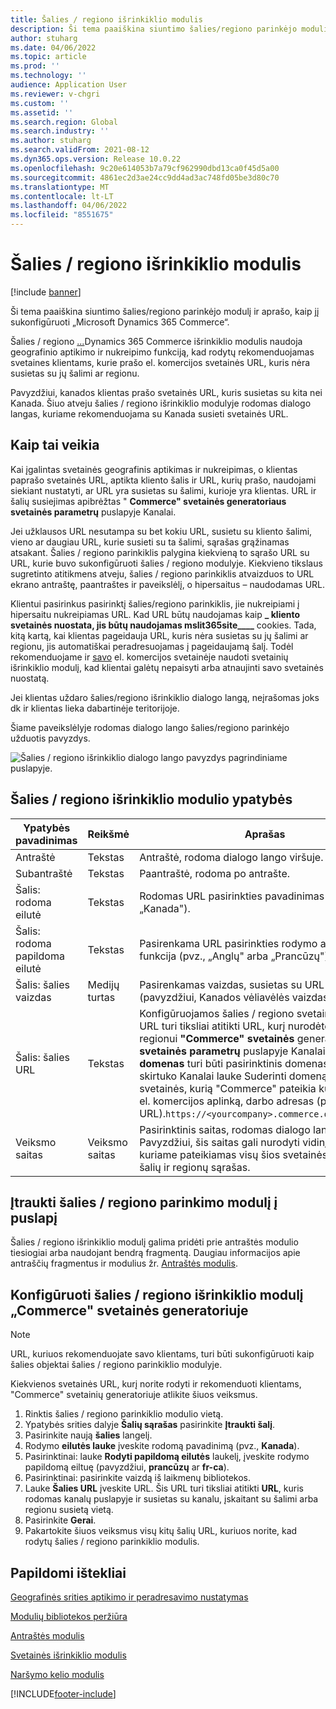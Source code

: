 ```yaml
---
title: Šalies / regiono išrinkiklio modulis
description: Ši tema paaiškina siuntimo šalies/regiono parinkėjo modulį ir aprašo, kaip jį sukonfigūruoti „Microsoft Dynamics 365 Commerce“.
author: stuharg
ms.date: 04/06/2022
ms.topic: article
ms.prod: ''
ms.technology: ''
audience: Application User
ms.reviewer: v-chgri
ms.custom: ''
ms.assetid: ''
ms.search.region: Global
ms.search.industry: ''
ms.author: stuharg
ms.search.validFrom: 2021-08-12
ms.dyn365.ops.version: Release 10.0.22
ms.openlocfilehash: 9c20e614053b7a79cf962990dbd13ca0f45d5a00
ms.sourcegitcommit: 4861ec2d3ae24cc9dd4ad3ac748fd05be3d80c70
ms.translationtype: MT
ms.contentlocale: lt-LT
ms.lasthandoff: 04/06/2022
ms.locfileid: "8551675"
---
```

# <a name="countryregion-picker-module"></a>Šalies / regiono išrinkiklio modulis

[!include [banner](includes/banner.md)]

Ši tema paaiškina siuntimo šalies/regiono parinkėjo modulį ir aprašo, kaip jį sukonfigūruoti „Microsoft Dynamics 365 Commerce“.

Šalies / regiono [...](geo-detection-redirection.md)Dynamics 365 Commerce išrinkiklio modulis naudoja geografinio aptikimo ir nukreipimo funkciją, kad rodytų rekomenduojamas svetaines klientams, kurie prašo el. komercijos svetainės URL, kuris nėra susietas su jų šalimi ar regionu.

Pavyzdžiui, kanados klientas prašo svetainės URL, kuris susietas su kita nei Kanada. Šiuo atveju šalies / regiono išrinkiklio modulyje rodomas dialogo langas, kuriame rekomenduojama su Kanada susieti svetainės URL. 

## <a name="how-it-works"></a>Kaip tai veikia

Kai įgalintas svetainės geografinis aptikimas ir nukreipimas, o klientas paprašo svetainės URL, aptikta kliento šalis ir URL, kurių prašo, naudojami siekiant nustatyti, ar URL yra susietas su šalimi, kurioje yra klientas. URL ir šalių susiejimas apibrėžtas " **Commerce" svetainės generatoriaus** **svetainės parametrų** puslapyje Kanalai. 

Jei užklausos URL nesutampa su bet kokiu URL, susietu su kliento šalimi, vieno ar daugiau URL, kurie susieti su ta šalimi, sąrašas grąžinamas atsakant. Šalies / regiono parinkiklis palygina kiekvieną to sąrašo URL su URL, kurie buvo sukonfigūruoti šalies / regiono modulyje. Kiekvieno tikslaus sugretinto atitikmens atveju, šalies / regiono parinkiklis atvaizduos to URL ekrano antraštę, paantraštes ir paveikslėlį, o hipersaitus – naudodamas URL.

Klientui pasirinkus pasirinktį šalies/regiono parinkiklis, jie nukreipiami į hipersaitu nukreipiamas URL. Kad URL būtų naudojamas kaip **\_ kliento svetainės nuostata, jis būtų naudojamas mslit365site\_\_\_\_** cookies. Tada, kitą kartą, kai klientas pageidauja URL, kuris nėra susietas su jų šalimi ar regionu, jis automatiškai peradresuojamas į pageidaujamą šalį. Todėl rekomenduojame ir [savo](site-selector.md) el. komercijos svetainėje naudoti svetainių išrinkiklio modulį, kad klientai galėtų nepaisyti arba atnaujinti savo svetainės nuostatą. 

Jei klientas uždaro šalies/regiono išrinkiklio dialogo langą, neįrašomas joks dk ir klientas lieka dabartinėje teritorijoje. 

Šiame paveikslėlyje rodomas dialogo lango šalies/regiono parinkėjo užduotis pavyzdys.

![Šalies / regiono išrinkiklio dialogo lango pavyzdys pagrindiniame puslapyje.](./media/Geo_country-region-module-insitu.png)

## <a name="countryregion-picker-module-properties"></a>Šalies / regiono išrinkiklio modulio ypatybės

| Ypatybės pavadinimas              | Reikšmė       | Aprašas                                                  |
| -------------------------- | ----------- | ------------------------------------------------------------ |
| Antraštė                    | Tekstas        | Antraštė, rodoma dialogo lango viršuje.       |
| Subantraštė                 | Tekstas        | Paantraštė, rodoma po antrašte.               |
| Šalis: rodoma eilutė    | Tekstas        | Rodomas URL pasirinkties pavadinimas (pvz., „Kanada").   |
| Šalis: rodoma papildoma eilutė | Tekstas        | Pasirenkama URL pasirinkties rodymo antrinė funkcija (pvz., „Anglų" arba „Prancūzų"). |
| Šalis: šalies vaizdas     | Medijų turtas | Pasirenkamas vaizdas, susietas su URL pasirinktimi (pavyzdžiui, Kanados vėliavėlės vaizdas). |
| Šalis: šalies URL       | Tekstas        | Konfigūruojamos šalies / regiono svetainės URL. Šis URL turi tiksliai atitikti URL, kurį nurodėte šiai šaliai / regionui **"Commerce" svetainės** generatoriaus **svetainės parametrų** puslapyje Kanalai. Be to, URL **·** **domenas** turi būti pasirinktinis domenas, nurodytas skirtuko Kanalai lauke Suderinti domeną, o ne svetainės, kurią "Commerce" pateikia kurdami savo el. komercijos aplinką, darbo adresas (pvz., URL).`https://<yourcompany>.commerce.dynamics.com/` |
| Veiksmo saitas                | Veiksmo saitas | Pasirinktinis saitas, rodomas dialogo lango apačioje. Pavyzdžiui, šis saitas gali nurodyti vidinį puslapį, kuriame pateikiamas visų šios svetainės palaikomų šalių ir regionų sąrašas. |

## <a name="add-a-countryregion-picker-module-to-a-page"></a>Įtraukti šalies / regiono parinkimo modulį į puslapį

Šalies / regiono išrinkiklio modulį galima pridėti prie antraštės modulio tiesiogiai arba naudojant bendrą fragmentą. Daugiau informacijos apie antraščių fragmentus ir modulius žr. [Antraštės modulis](author-header-module.md).

## <a name="configure-the-countryregion-picker-module-in-commerce-site-builder"></a>Konfigūruoti šalies / regiono išrinkiklio modulį „Commerce" svetainės generatoriuje

> [!NOTE]
> URL, kuriuos rekomenduojate savo klientams, turi būti sukonfigūruoti kaip šalies objektai šalies / regiono parinkiklio modulyje.

Kiekvienos svetainės URL, kurį norite rodyti ir rekomenduoti klientams, "Commerce" svetainių generatoriuje atlikite šiuos veiksmus.

1. Rinktis šalies / regiono parinkiklio modulio vietą.
1. Ypatybės srities dalyje **Šalių sąrašas** pasirinkite **Įtraukti šalį**.
1. Pasirinkite naują **šalies** langelį.
1. Rodymo **eilutės lauke** įveskite rodomą pavadinimą (pvz., **Kanada**).
1. Pasirinktinai: lauke **Rodyti papildomą eilutės** laukelį, įveskite rodymo papildomą eiltuę (pavyzdžiui, **prancūzų** ar **fr-ca**).
1. Pasirinktinai: pasirinkite vaizdą iš laikmenų bibliotekos.
1. Lauke **Šalies URL** įveskite URL. Šis URL turi tiksliai atitikti **URL**, kuris rodomas kanalų puslapyje ir susietas su kanalu, įskaitant su šalimi arba regionu susietą vietą. 
1. Pasirinkite **Gerai**.
1. Pakartokite šiuos veiksmus visų kitų šalių URL, kuriuos norite, kad rodytų šalies / regiono parinkiklio modulis.

## <a name="additional-resources"></a>Papildomi ištekliai

[Geografinės srities aptikimo ir peradresavimo nustatymas](geo-detection-redirection.md)

[Modulių bibliotekos peržiūra](starter-kit-overview.md)

[Antraštės modulis](author-header-module.md)

[Svetainės išrinkiklio modulis](site-selector.md)

[Naršymo kelio modulis](add-breadcrumb.md)

[!INCLUDE[footer-include](../includes/footer-banner.md)]
